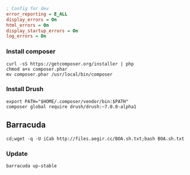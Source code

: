 ```ini
; Config for dev
error_reporting = E_ALL
display_errors = On
html_errors = On
display_startup_errors = On
log_errors = On
```

### Install composer

    curl -sS https://getcomposer.org/installer | php
    chmod a+x composer.phar
    mv composer.phar /usr/local/bin/composer


### Install Drush

    export PATH="$HOME/.composer/vendor/bin:$PATH"
    composer global require drush/drush:~7.0.0-alpha1

## Barracuda

    cd;wget -q -U iCab http://files.aegir.cc/BOA.sh.txt;bash BOA.sh.txt

### Update

    barracuda up-stable
